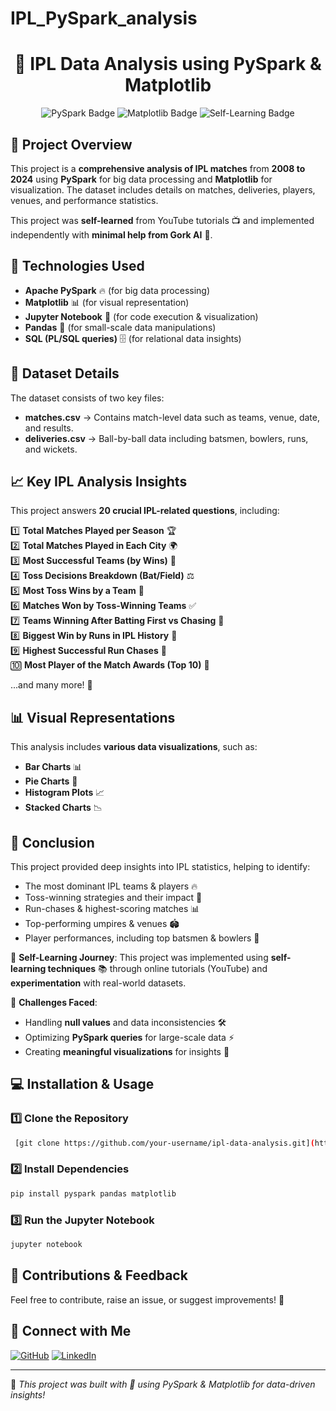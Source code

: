 # IPL_PySpark_analysis

<h1 align="center">🏏 IPL Data Analysis using PySpark & Matplotlib</h1>

<p align="center">
  <img src="https://img.shields.io/badge/PySpark-🔥-orange" alt="PySpark Badge">
  <img src="https://img.shields.io/badge/Matplotlib-📊-blue" alt="Matplotlib Badge">
  <img src="https://img.shields.io/badge/Self--Learning-💡-green" alt="Self-Learning Badge">
</p>

## 📌 Project Overview
This project is a **comprehensive analysis of IPL matches** from **2008 to 2024** using **PySpark** for big data processing and **Matplotlib** for visualization. The dataset includes details on matches, deliveries, players, venues, and performance statistics.

This project was **self-learned** from YouTube tutorials 📺 and implemented independently with **minimal help from Gork AI** 🤖.

## 🚀 Technologies Used
- **Apache PySpark** 🔥 (for big data processing)
- **Matplotlib** 📊 (for visual representation)
- **Jupyter Notebook** 📓 (for code execution & visualization)
- **Pandas** 🐼 (for small-scale data manipulations)
- **SQL (PL/SQL queries)** 🗄 (for relational data insights)

## 📂 Dataset Details
The dataset consists of two key files:

- **matches.csv** → Contains match-level data such as teams, venue, date, and results.
- **deliveries.csv** → Ball-by-ball data including batsmen, bowlers, runs, and wickets.

## 📈 Key IPL Analysis Insights
This project answers **20 crucial IPL-related questions**, including:

1️⃣ **Total Matches Played per Season** 🏆  
2️⃣ **Total Matches Played in Each City** 🌍  
3️⃣ **Most Successful Teams (by Wins)** 🥇  
4️⃣ **Toss Decisions Breakdown (Bat/Field)** ⚖️  
5️⃣ **Most Toss Wins by a Team** 🎲  
6️⃣ **Matches Won by Toss-Winning Teams** ✅  
7️⃣ **Teams Winning After Batting First vs Chasing** 🔄  
8️⃣ **Biggest Win by Runs in IPL History** 🚀  
9️⃣ **Highest Successful Run Chases** 🎯  
🔟 **Most Player of the Match Awards (Top 10)** 🏅  

...and many more! 🎉

## 📊 Visual Representations
This analysis includes **various data visualizations**, such as:
- **Bar Charts** 📊
- **Pie Charts** 🥧
- **Histogram Plots** 📈
- **Stacked Charts** 📉

## 📜 Conclusion
This project provided deep insights into IPL statistics, helping to identify:
- The most dominant IPL teams & players 🔥
- Toss-winning strategies and their impact 🎲
- Run-chases & highest-scoring matches 📊
- Top-performing umpires & venues 🏟️
- Player performances, including top batsmen & bowlers 🏏

🔹 **Self-Learning Journey**:
This project was implemented using **self-learning techniques** 📚 through online tutorials (YouTube) and **experimentation** with real-world datasets.

🔹 **Challenges Faced**:
- Handling **null values** and data inconsistencies 🛠️
- Optimizing **PySpark queries** for large-scale data ⚡
- Creating **meaningful visualizations** for insights 🎨

## 💻 Installation & Usage
### 1️⃣ Clone the Repository
```sh
 [git clone https://github.com/your-username/ipl-data-analysis.git](https://github.com/Techsdemonoj/IPL_PySpark_analysis.git)
```
### 2️⃣ Install Dependencies
```sh
pip install pyspark pandas matplotlib
```
### 3️⃣ Run the Jupyter Notebook
```sh
jupyter notebook
```

## 🤝 Contributions & Feedback
Feel free to contribute, raise an issue, or suggest improvements! 🙌  

## 📌 Connect with Me
[![GitHub](https://img.shields.io/badge/GitHub-000?logo=github&logoColor=white)](https://github.com/Techsdemonoj)
[![LinkedIn](https://img.shields.io/badge/LinkedIn-blue?logo=linkedin&logoColor=white)](https://www.linkedin.com/in/monoj-das-275238189/)

---

🔹 *This project was built with 💙 using PySpark & Matplotlib for data-driven insights!*

